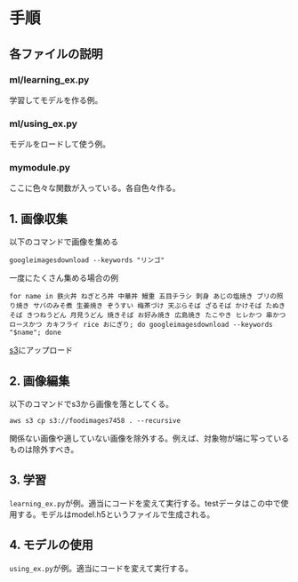 # 手順

## 各ファイルの説明

### ml/learning_ex.py

学習してモデルを作る例。

### ml/using_ex.py

モデルをロードして使う例。

### mymodule.py

ここに色々な関数が入っている。各自色々作る。

## 1. 画像収集

以下のコマンドで画像を集める

```
googleimagesdownload --keywords "リンゴ"
```

一度にたくさん集める場合の例

```
for name in 鉄火丼 ねぎとろ丼 中華丼 鰻重 五目チラシ 刺身 あじの塩焼き ブリの照り焼き サバのみそ煮 生姜焼き ぞうすい 梅茶づけ 天ぷらそば ざるそば かけそば たぬきそば きつねうどん 月見うどん 焼きそば お好み焼き 広島焼き たこやき ヒレかつ 串かつ ロースかつ カキフライ rice おにぎり; do googleimagesdownload --keywords "$name"; done
```

[s3](https://s3.console.aws.amazon.com/s3/buckets/foodimages7458/?region=ap-northeast-1&tab=overview)にアップロード

## 2. 画像編集

以下のコマンドでs3から画像を落としてくる。

```
aws s3 cp s3://foodimages7458 . --recursive
```



関係ない画像や適していない画像を除外する。例えば、対象物が端に写っているものは除外すべき。

## 3. 学習

`learning_ex.py`が例。適当にコードを変えて実行する。testデータはこの中で使用する。モデルはmodel.h5というファイルで生成される。

## 4. モデルの使用

`using_ex.py`が例。適当にコードを変えて実行する。
